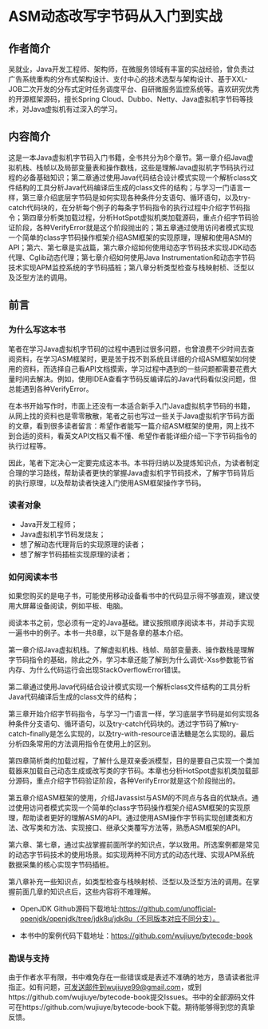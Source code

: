 # ASM动态改写字节码从入门到实战


## 作者简介
吴就业，Java开发工程师、架构师，在微服务领域有丰富的实战经验，曾负责过广告系统重构的分布式架构设计、支付中心的技术选型与架构设计、基于XXL-JOB二次开发的分布式定时任务调度平台、自研微服务监控系统等。喜欢研究优秀的开源框架源码，擅长Spring Cloud、Dubbo、Netty、Java虚拟机字节码等技术，对Java虚拟机有过深入的学习。

## 内容简介

这是一本Java虚拟机字节码入门书籍，全书共分为8个章节。第一章介绍Java虚拟机栈、栈帧以及局部变量表和操作数栈，这些是理解Java虚拟机字节码执行过程的必备基础知识；第二章通过使用Java代码结合设计模式实现一个解析class文件结构的工具分析Java代码编译后生成的class文件的结构；与学习一门语言一样，第三章介绍底层字节码是如何实现各种条件分支语句、循环语句，以及try-catch代码块的，在分析每个例子的每条字节码指令的执行过程中介绍字节码指令；第四章分析类加载过程，分析HotSpot虚拟机类加载源码，重点介绍字节码验证阶段，各种VerifyError就是这个阶段抛出的；第五章通过使用访问者模式实现一个简单的class字节码操作框架介绍ASM框架的实现原理，理解和使用ASM的API；第六、第七章是实战篇，第六章介绍如何使用动态字节码技术实现JDK动态代理、Cglib动态代理；第七章介绍如何使用Java Instrumentation和动态字节码技术实现APM监控系统的字节码插桩；第八章分析类型检查与栈映射桢、泛型以及泛型方法的调用。

## 前言

### 为什么写这本书

笔者在学习Java虚拟机字节码的过程中遇到过很多问题，也曾浪费不少时间去查阅资料，在学习ASM框架时，更是苦于找不到系统且详细的介绍ASM框架如何使用的资料，而选择自己看API文档摸索，学习过程中遇到的一些问题都需要花费大量时间去解决。例如，使用IDEA查看字节码反编译后的Java代码看似没问题，但总能遇到各种VerifyError。

在本书开始写作时，市面上还没有一本适合新手入门Java虚拟机字节码的书籍，从网上找的资料也是零零散散，笔者之前也写过一些关于Java虚拟机字节码方面的文章，看到很多读者留言：希望作者能写一篇介绍ASM框架的使用，网上找不到合适的资料，看英文API文档又看不懂、希望作者能详细介绍一下字节码指令的执行过程等。

因此，笔者下定决心一定要完成这本书。本书将归纳以及提炼知识点，为读者制定合理的学习路线，帮助读者更快的掌握Java虚拟机字节码技术，了解字节码背后的执行原理，以及帮助读者快速入门使用ASM框架操作字节码。

### 读者对象

* Java开发工程师；
* Java虚拟机字节码发烧友；
* 想了解动态代理背后的实现原理的读者；
* 想了解字节码插桩实现原理的读者；

### 如何阅读本书

如果您购买的是电子书，可能使用移动设备看书中的代码显示得不够直观，建议使用大屏幕设备阅读，例如平板、电脑。

阅读本书之前，您必须有一定的Java基础。建议按照顺序阅读本书，并动手实现一遍书中的例子。本书一共8章，以下是各章的基本介绍。

 第一章介绍Java虚拟机栈。了解虚拟机栈、栈帧、局部变量表、操作数栈是理解字节码指令的基础，除此之外，学习本章还能了解到为什么调优-Xss参数能节省内存、为什么代码运行会出现StackOverflowError错误。

第二章通过使用Java代码结合设计模式实现一个解析class文件结构的工具分析Java代码编译后生成的class文件的结构；

第三章开始介绍字节码指令，与学习一门语言一样，学习底层字节码是如何实现各种条件分支语句、循环语句，以及try-catch代码块的。透过字节码了解try-catch-finally是怎么实现的，以及try-with-resource语法糖是怎么实现的。最后分析四条常用的方法调用指令在使用上的区别。

第四章简析类的加载过程，了解什么是双亲委派模型，目的是要自己实现一个类加载器来加载自己动态生成或改写类的字节码。本章也分析HotSpot虚拟机类加载部分源码，重点介绍字节码验证阶段，各种VerifyError就是这个阶段抛出的。

第五章介绍ASM框架的使用，介绍Javassist与ASM的不同点与各自的优缺点。通过使用访问者模式实现一个简单的class字节码操作框架介绍ASM框架的实现原理，帮助读者更好的理解ASM的API。通过使用ASM操作字节码实现创建类和方法、改写类和方法、实现接口、继承父类覆写方法等，熟悉ASM框架的API。

第六章、第七章，通过实战掌握前面所学的知识点，学以致用。所选案例都是常见的动态字节码技术的使用场景。如实现两种不同方式的动态代理、实现APM系统数据采集的核心实现字节码插桩。

第八章补充一些知识点，如类型检查与栈映射桢、泛型以及泛型方法的调用。在掌握前面几章的知识点后，这些内容将不难理解。

* OpenJDK Github源码下载地址:https://github.com/unofficial-openjdk/openjdk/tree/jdk8u/jdk8u（不同版本对应不同分支）。

* 本书中的案例代码下载地址：https://github.com/wujiuye/bytecode-book

### 勘误与支持

由于作者水平有限，书中难免存在一些错误或是表述不准确的地方，恳请读者批评指正。如有问题，可发送邮件到wujiuye99@gmail.com，或到https://github.com/wujiuye/bytecode-book提交Issues。书中的全部源码文件可在https://github.com/wujiuye/bytecode-book下载。期待能够得到您的真挚反馈。
